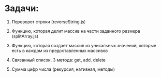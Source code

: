 # Задачи:

1.    Переворот строки
      (reverseString.js)

2.    Функцию, которая делит массив на части заданного размера
      (splitArray.js)

3.    Функцию, которая создает массив из уникальных значений, которые есть в каждом из предоставленных массивов

4.    Связанный список. 3 метода: get, add, delete

5.    Сумма цифр числа (рекурсия, нативная, методы)
